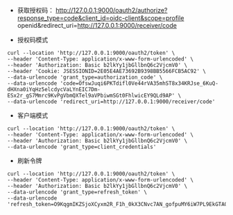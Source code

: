- 获取授权码：
http://127.0.0.1:9000/oauth2/authorize?response_type=code&client_id=oidc-client&scope=profile openid&redirect_uri=http://127.0.0.1:9000/receiver/code

- 授权码模式
```shell
curl --location 'http://127.0.0.1:9000/oauth2/token' \
--header 'Content-Type: application/x-www-form-urlencoded' \
--header 'Authorization: Basic b2lkYy1jbGllbnQ6c2VjcmV0' \
--header 'Cookie: JSESSIONID=2E05E4AE73692B9398BB5566FCB5AC92' \
--data-urlencode 'grant_type=authorization_code' \
--data-urlencode 'code=OfswJuqi6PKTdifl0Ve44rVA35mhST8x34KRJse_6KuQ-dHXna0iYqHz5elcdycVaLYnEIC7Dm-ESx2r_gS7Mmrc9KvPgVbmQXTel9aVPbiwmSGt0FhlwicEY9QLd9AP' \
--data-urlencode 'redirect_uri=http://127.0.0.1:9000/receiver/code'
```

- 客户端模式
```shell
curl --location 'http://127.0.0.1:9000/oauth2/token' \
--header 'Content-Type: application/x-www-form-urlencoded' \
--header 'Authorization: Basic b2lkYy1jbGllbnQ6c2VjcmV0' \
--data-urlencode 'grant_type=client_credentials'
```

- 刷新令牌
```shell
curl --location 'http://127.0.0.1:9000/oauth2/token' \
--header 'Content-Type: application/x-www-form-urlencoded' \
--header 'Authorization: Basic b2lkYy1jbGllbnQ6c2VjcmV0' \
--data-urlencode 'grant_type=refresh_token' \
--data-urlencode 'refresh_token=O9KqgmIKZSjoXCyxm2R_F1h_0kX3CNvc7AN_gofpuMY6iW7PL9EkGTA0DkvrAdWRgx0YT4aOIQbKWrMcGtDLX58RE9SmbSuAiIFagVGuO5hY55kAMfFYH3QnAcn8W2CB'
```
